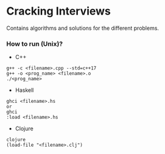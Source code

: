 # Cracking Interviews

Contains algorithms and solutions for the different problems.

### How to run (Unix)?

- C++
```
g++ -c <filename>.cpp --std=c++17
g++ -o <prog_name> <filename>.o
./<prog_name>
```
- Haskell
```
ghci <filename>.hs
or
ghci
:load <filename>.hs
```
- Clojure
```
clojure
(load-file "<filename>.clj")
```
